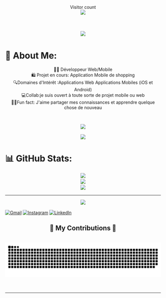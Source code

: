 <p align="center">
  Visitor count<br>
  <img src="https://profile-counter.glitch.me/lindex171/count.svg" />
</p>

<h1 align="center" style="color: black; animation: bounce 2s infinite;">
    <img src="https://readme-typing-svg.herokuapp.com/?font=Righteous&size=35&center=true&vCenter=true&width=500&height=70&duration=4000&lines=Hi+There!+👋;+I'm+Ibrahima+Dieng!;&color=000000" />
</h1>

# 💫 About Me:

<p align="center" style="animation: fadeInUp 2s;">
    🧑‍💻 Développeur Web/Mobile<br>🛍️ Projet en cours: Application Mobile de shopping  <br>🔍Domaines d'Intérêt :Applications Web Applications Mobiles (iOS et Android)   <br>💻Collab:je suis ouvert à toute sorte de projet mobile ou web  <br>🙌🏾Fun fact: J'aime partager mes connaissances et apprendre quelque chose de nouveau
</p>

<br/>

<p align="center"><img src="https://img.shields.io/badge/Tech%20STACK%20&%20TOOLS-21618C?style=for-the-badge"/></p>

<div align="center">
    <img width="40" src="https://cdn.svgporn.com/logos/html-5.svg"/>
    <!-- Autres balises d'images avec les logos de vos outils -->
</div>

# 📊 GitHub Stats:

<div align="center">
    <img src="https://github-readme-stats.vercel.app/api?username=lindex171&theme=dark&hide_border=false&include_all_commits=true&count_private=true"><br/>
    <img src="https://github-readme-streak-stats.herokuapp.com/?user=lindex171&theme=dark&hide_border=false"><br/>
    <img src="https://github-readme-stats.vercel.app/api/top-langs/?username=lindex171&theme=dark&hide_border=false&include_all_commits=true&count_private=true&layout=compact">
</div>

---

<p align="center"><img src="https://img.shields.io/badge/Social%20Media-21618C?style=for-the-badge"/></p>

[![Gmail](https://img.shields.io/badge/Gmail-%23D14836.svg?logo=Gmail&logoColor=white)](mailto:lindex171@gmail.com)
[![Instagram](https://img.shields.io/badge/Instagram-%23E4405F.svg?logo=Instagram&logoColor=white)](https://instagram.com/https://www.instagram.com/lindex_dg?igsh=MWx4Z2d1aWQ0eGZwcw==) [![LinkedIn](https://img.shields.io/badge/LinkedIn-%230077B5.svg?logo=linkedin&logoColor=white)](https://linkedin.com/in/https://www.linkedin.com/in/ibrahima-dieng?utm_source=share&utm_campaign=share_via&utm_content=profile&utm_medium=ios_app) 

<div align="center">
    <h2 style="animation: fadeIn 2s;">🐍 My Contributions 🐍</h2>
    <br>
    <img alt="snake eating my contributions" src="https://raw.githubusercontent.com/salesp07/salesp07/output/github-contribution-grid-snake.svg" style="animation: fadeInUp 2s;">
    <br/><br/><br/>
</div>

<hr/>
